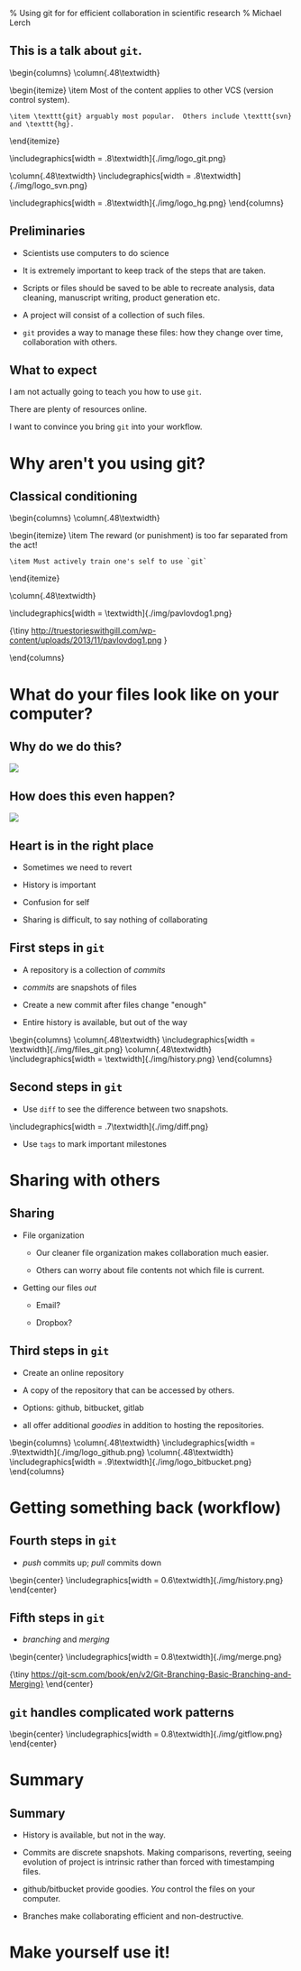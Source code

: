% Using git for for efficient collaboration in scientific research
% Michael Lerch

This is a talk about `git`.
---------------------------

\begin{columns}
\column{.48\textwidth}

\begin{itemize}
    \item Most of the content applies to other VCS (version control system).

    \item \texttt{git} arguably most popular.  Others include \texttt{svn} and \texttt{hg}.
\end{itemize}

\includegraphics[width = .8\textwidth]{./img/logo_git.png}

\column{.48\textwidth}
\includegraphics[width = .8\textwidth]{./img/logo_svn.png}

\includegraphics[width = .8\textwidth]{./img/logo_hg.png}
\end{columns}

Preliminaries
-------------

- Scientists use computers to do science

- It is extremely important to keep track of the steps that are taken.

- Scripts or files should be saved to be able to recreate analysis, data
  cleaning, manuscript writing, product generation etc.

- A project will consist of a collection of such files.

- `git` provides a way to manage these files: how they change over time,
  collaboration with others.



What to expect
--------------

I am not actually going to teach you how to use `git`.

There are plenty of resources online.

I want to convince you bring `git` into your workflow.

Why aren't you using git?
=========================

Classical conditioning
----------------------

\begin{columns}
\column{.48\textwidth}

\begin{itemize}
    \item The reward (or punishment) is too far separated from the act!

    \item Must actively train one's self to use `git`
\end{itemize}

\column{.48\textwidth}

\includegraphics[width = \textwidth]{./img/pavlovdog1.png}

{\tiny http://truestorieswithgill.com/wp-content/uploads/2013/11/pavlovdog1.png }

\end{columns}

What do your files look like on your computer?
==============================================

Why do we do this?
------------------

![](./img/files.png)

How does this even happen?
--------------------------

![](./img/files-baddates.png)

Heart is in the right place
---------------------------

- Sometimes we need to revert

- History is important

- Confusion for self

- Sharing is difficult, to say nothing of collaborating


First steps in `git`
--------------------

- A repository is a collection of _commits_

- _commits_ are snapshots of files

- Create a new commit after files change "enough"

- Entire history is available, but out of the way

\begin{columns}
\column{.48\textwidth}
\includegraphics[width = \textwidth]{./img/files_git.png}
\column{.48\textwidth}
\includegraphics[width = \textwidth]{./img/history.png}
\end{columns}

Second steps in `git`
---------------------

- Use `diff` to see the difference between two snapshots.

\includegraphics[width = .7\textwidth]{./img/diff.png}

- Use `tags` to mark important milestones

Sharing with others
===================

Sharing
-------

- File organization

    - Our cleaner file organization makes collaboration much easier.

    - Others can worry about file contents not which file is current.

- Getting our files _out_

    - Email?

    - Dropbox?

Third steps in `git`
--------------------

- Create an online repository

- A copy of the repository that can be accessed by others.

- Options: github, bitbucket, gitlab

- all offer additional _goodies_ in addition to hosting the repositories.

\begin{columns}
\column{.48\textwidth}
\includegraphics[width = .9\textwidth]{./img/logo_github.png}
\column{.48\textwidth}
\includegraphics[width = .9\textwidth]{./img/logo_bitbucket.png}
\end{columns}

Getting something back (workflow)
=================================

Fourth steps in `git`
---------------------

- _push_ commits up; _pull_ commits down

\begin{center}
\includegraphics[width = 0.6\textwidth]{./img/history.png}
\end{center}

Fifth steps in `git`
--------------------

- _branching_ and _merging_

\begin{center}
\includegraphics[width = 0.8\textwidth]{./img/merge.png}

{\tiny https://git-scm.com/book/en/v2/Git-Branching-Basic-Branching-and-Merging}
\end{center}

`git` handles complicated work patterns
---------------------------------------

\begin{center}
\includegraphics[width = 0.8\textwidth]{./img/gitflow.png}
\end{center}

Summary
=======

Summary
-------

- History is available, but not in the way.

- Commits are discrete snapshots.  Making comparisons, reverting, seeing
  evolution of project is intrinsic rather than forced with timestamping files.

- github/bitbucket provide goodies.  _You_ control the files on your computer.

- Branches make collaborating efficient and non-destructive.

Make yourself use it!
=====================
